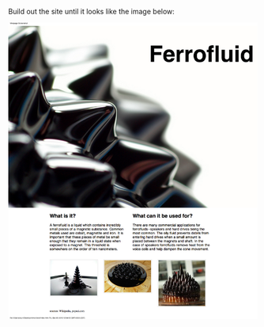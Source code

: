 <p>Build out the site until it looks like the image below:<p>

<img src="images/full-page.png" alt="">
